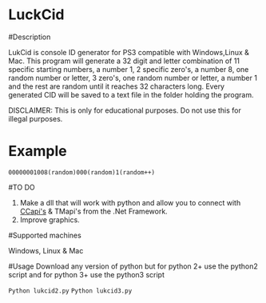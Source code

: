 # LuckCid

#Description

LukCid is console ID generator for PS3 compatible with Windows,Linux & Mac. This program will generate a 32 digit and letter combination of 11 specific starting numbers, a number 1, 2 specific zero's, a number 8, one random number or letter, 3 zero's, one random number or letter, a number 1 and the rest are random until it reaches 32 characters long. Every generated CID will be saved to a text file in the folder holding the program.

DISCLAIMER: This is only for educational purposes. Do not use this for illegal purposes.

# Example
`00000001008(random)000(random)1(random++)` 

#TO DO 
 
1. Make a dll that will work with python and allow you to connect with [CCapi's](http://www.enstoneworld.com/articles/view/15/ControlConsole_API) & TMapi's from the .Net Framework. 
2. Improve graphics.



#Supported machines 

Windows, Linux & Mac    

#Usage
 Download any version of python but for python 2+ use the python2 script and for python 3+ use the python3 script

 `Python lukcid2.py`
 `Python lukcid3.py`
